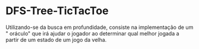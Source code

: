 # DFS-Tree-TicTacToe
 Utilizando-se da busca em profundidade, consiste na implementação de um " oráculo" que irá ajudar o jogador ao determinar qual melhor jogada a partir de um estado de um jogo da velha.

